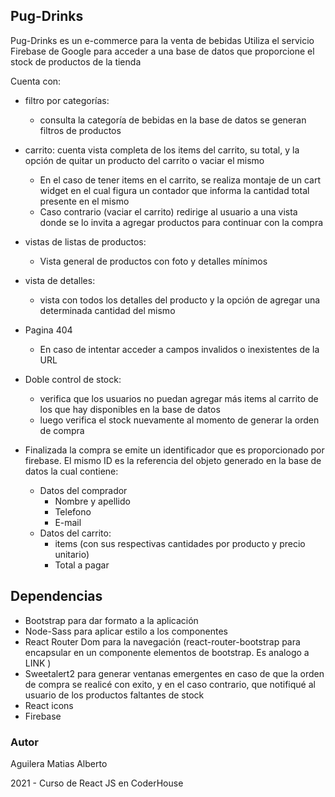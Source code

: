 ## **Pug-Drinks**

Pug-Drinks es un e-commerce para la venta de bebidas Utiliza el servicio Firebase de Google para acceder a una base de datos que proporcione el stock de productos de la tienda

Cuenta con:

- filtro por categorías: 
  - consulta la categoría de bebidas en la base de datos se generan filtros de productos
- carrito: cuenta vista completa de los items del carrito, su total, y la opción de quitar un producto del carrito o vaciar el mismo
  - En el caso de tener items en el carrito, se realiza montaje de un cart widget en el cual figura un contador que informa la cantidad total presente en el mismo
  - Caso contrario (vaciar el carrito) redirige al usuario a una vista donde se lo invita a agregar productos para continuar con la compra
- vistas de listas de productos: 
  - Vista general de productos con foto y detalles mínimos
- vista de detalles: 
  - vista con todos los detalles del producto y la opción de agregar una determinada cantidad del mismo
- Pagina 404
  - En caso de intentar acceder a campos invalidos o inexistentes de la URL

- Doble control de stock: 
  - verifica que los usuarios no puedan agregar más items al carrito de los que hay disponibles en la base de datos
  - luego verifica el stock nuevamente al momento de generar la orden de compra
- Finalizada la compra se emite un identificador que es proporcionado por firebase. El mismo ID es la referencia del objeto generado en la base de datos la cual contiene:
  - Datos del comprador
    - Nombre y apellido
    - Telefono
    - E-mail
  - Datos del carrito:
    - items (con sus respectivas cantidades por producto y precio unitario)
    - Total a pagar



## Dependencias

- Bootstrap para dar formato a la aplicación
- Node-Sass para aplicar estilo a los componentes
- React Router Dom para la navegación (react-router-bootstrap para encapsular en un componente  <LinkContainer> elementos de bootstrap. Es analogo a LINK )
- Sweetalert2 para generar ventanas emergentes en caso de que la orden de compra se realicé con exito, y en el caso contrario, que notifiqué al usuario de los productos faltantes de stock 
- React icons 
- Firebase

### Autor

Aguilera Matias Alberto

2021 - Curso de React JS en CoderHouse

